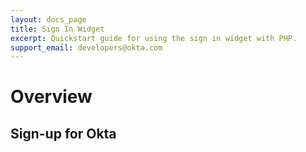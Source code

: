 ```yaml
---
layout: docs_page
title: Sign In Widget
excerpt: Quickstart guide for using the sign in widget with PHP.
support_email: developers@okta.com
---
```


# Overview

## Sign-up for Okta
